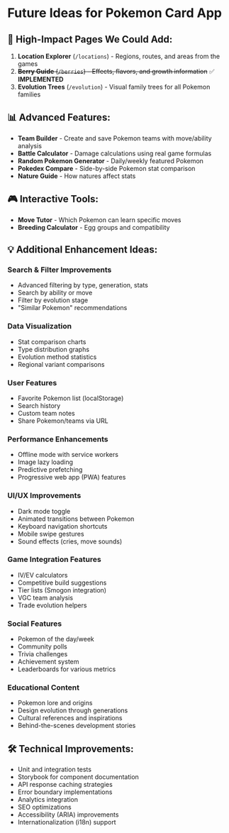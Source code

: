 # Future Ideas for Pokemon Card App

## 🎯 High-Impact Pages We Could Add:

1. **Location Explorer** (`/locations`) - Regions, routes, and areas from the games
2. ~~**Berry Guide** (`/berries`) - Effects, flavors, and growth information~~ ✅ **IMPLEMENTED**
3. **Evolution Trees** (`/evolution`) - Visual family trees for all Pokemon families

## 📊 Advanced Features:
- **Team Builder** - Create and save Pokemon teams with move/ability analysis
- **Battle Calculator** - Damage calculations using real game formulas
- **Random Pokemon Generator** - Daily/weekly featured Pokemon
- **Pokedex Compare** - Side-by-side Pokemon stat comparison
- **Nature Guide** - How natures affect stats

## 🎮 Interactive Tools:
- **Move Tutor** - Which Pokemon can learn specific moves
- **Breeding Calculator** - Egg groups and compatibility

## 💡 Additional Enhancement Ideas:

### Search & Filter Improvements
- Advanced filtering by type, generation, stats
- Search by ability or move
- Filter by evolution stage
- "Similar Pokemon" recommendations

### Data Visualization
- Stat comparison charts
- Type distribution graphs
- Evolution method statistics
- Regional variant comparisons

### User Features
- Favorite Pokemon list (localStorage)
- Search history
- Custom team notes
- Share Pokemon/teams via URL

### Performance Enhancements
- Offline mode with service workers
- Image lazy loading
- Predictive prefetching
- Progressive web app (PWA) features

### UI/UX Improvements
- Dark mode toggle
- Animated transitions between Pokemon
- Keyboard navigation shortcuts
- Mobile swipe gestures
- Sound effects (cries, move sounds)

### Game Integration Features
- IV/EV calculators
- Competitive build suggestions
- Tier lists (Smogon integration)
- VGC team analysis
- Trade evolution helpers

### Social Features
- Pokemon of the day/week
- Community polls
- Trivia challenges
- Achievement system
- Leaderboards for various metrics

### Educational Content
- Pokemon lore and origins
- Design evolution through generations
- Cultural references and inspirations
- Behind-the-scenes development stories

## 🛠️ Technical Improvements:
- Unit and integration tests
- Storybook for component documentation
- API response caching strategies
- Error boundary implementations
- Analytics integration
- SEO optimizations
- Accessibility (ARIA) improvements
- Internationalization (i18n) support